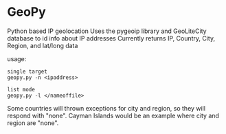 # GeoPy
Python based IP geolocation
Uses the pygeoip library and GeoLiteCity database to id info about IP addresses
Currently returns IP, Country, City, Region, and lat/long data

usage: 

	single target
	geopy.py -n <ipaddress>

	list mode
	geopy.py -l </nameoffile>    

Some countries will thrown exceptions for city and region, so they will respond with "none". Cayman Islands would be an example where city and region are "none". 
